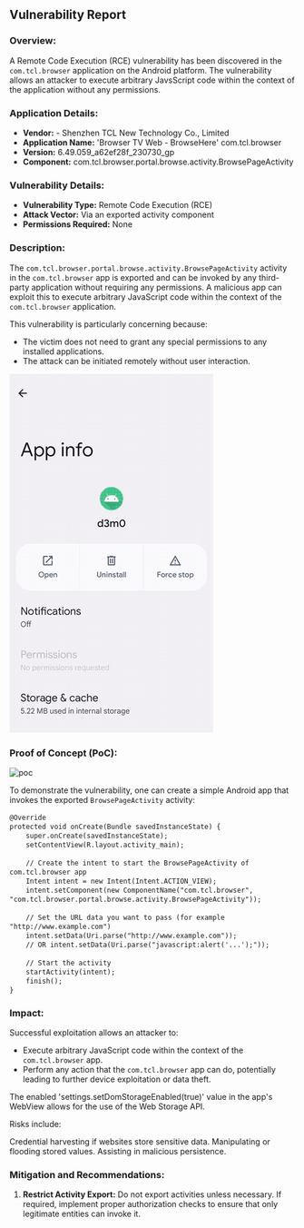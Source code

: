 ## Vulnerability Report

### Overview:
A Remote Code Execution (RCE) vulnerability has been discovered in the `com.tcl.browser` application on the Android platform. The vulnerability allows an attacker to execute arbitrary JavsScript code within the context of the application without any permissions.

### Application Details:

- **Vendor:** - Shenzhen TCL New Technology Co., Limited
- **Application Name:** 'Browser TV Web - BrowseHere' com.tcl.browser
- **Version:** 6.49.059_a62ef28f_230730_gp
- **Component:** com.tcl.browser.portal.browse.activity.BrowsePageActivity

### Vulnerability Details:

- **Vulnerability Type:** Remote Code Execution (RCE)
- **Attack Vector:** Via an exported activity component
- **Permissions Required:** None

### Description:

The `com.tcl.browser.portal.browse.activity.BrowsePageActivity` activity in the `com.tcl.browser` app is exported and can be invoked by any third-party application without requiring any permissions. A malicious app can exploit this to execute arbitrary JavaScript code within the context of the `com.tcl.browser` application.

This vulnerability is particularly concerning because:
- The victim does not need to grant any special permissions to any installed applications.
- The attack can be initiated remotely without user interaction.

![image](https://github.com/actuator/com.tcl.browser/blob/main/poc.gif)


### Proof of Concept (PoC):

![poc](https://github.com/actuator/com.tcl.browser/assets/78701239/15b32aff-92ac-41f2-9d48-4ae5a04ce354)

To demonstrate the vulnerability, one can create a simple Android app that invokes the exported `BrowsePageActivity` activity:


    @Override
    protected void onCreate(Bundle savedInstanceState) {
        super.onCreate(savedInstanceState);
        setContentView(R.layout.activity_main);

        // Create the intent to start the BrowsePageActivity of com.tcl.browser app
        Intent intent = new Intent(Intent.ACTION_VIEW);
        intent.setComponent(new ComponentName("com.tcl.browser", "com.tcl.browser.portal.browse.activity.BrowsePageActivity"));

        // Set the URL data you want to pass (for example "http://www.example.com")
        intent.setData(Uri.parse("http://www.example.com"));
        // OR intent.setData(Uri.parse("javascript:alert('...');"));

        // Start the activity
        startActivity(intent);
        finish();
    }



### Impact:

Successful exploitation allows an attacker to:
- Execute arbitrary JavaScript code within the context of the `com.tcl.browser` app.
- Perform any action that the `com.tcl.browser` app can do, potentially leading to further device exploitation or data theft.



The enabled 'settings.setDomStorageEnabled(true)' value in the app's WebView allows for the use of the Web Storage API.

Risks include:

Credential harvesting if websites store sensitive data.
Manipulating or flooding stored values.
Assisting in malicious persistence.

### Mitigation and Recommendations:

1. **Restrict Activity Export:** Do not export activities unless necessary.
If required, implement proper authorization checks to ensure that only legitimate entities can invoke it.



